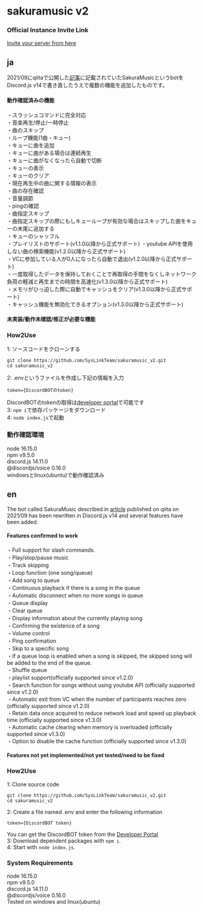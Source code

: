 # sakuramusic v2

### Official Instance Invite Link
[Invite your server from here](https://discord.com/api/oauth2/authorize?client_id=887156889455038494&permissions=0&scope=bot%20applications.commands)

## ja
2021/09にqiitaで公開した[記事](https://qiita.com/_yussy_/items/d2d809a2da82c5389966)に記載されていたSakuraMusicというbotをDiscord.js v14で書き直したうえで複数の機能を追加したものです。

#### 動作確認済みの機能
・スラッシュコマンドに完全対応  
・音楽再生/停止/一時停止  
・曲のスキップ  
・ループ機能(1曲・キュー)  
・キューに曲を追加  
・キューに曲がある場合は連続再生  
・キューに曲がなくなったら自動で切断  
・キューの表示  
・キューのクリア  
・現在再生中の曲に関する情報の表示  
・曲の存在確認  
・音量調節  
・pingの確認  
・曲指定スキップ  
・曲指定スキップの際にもしキューループが有効な場合はスキップした曲をキューの末尾に追加する  
・キューのシャッフル  
・プレイリストのサポート(v1.1.0以降から正式サポート)
・youtube APIを使用しない曲の検索機能(v1.2.0以降から正式サポート)  
・VCに参加している人が0人になったら自動で退出(v1.2.0以降から正式サポート)  
・一度取得したデータを保持しておくことで再取得の手間をなくしネットワーク負荷の軽減と再生までの時間を高速化(v1.3.0以降から正式サポート)  
・メモリがひっ迫した際に自動でキャッシュをクリア(v1.3.0以降から正式サポート)  
・キャッシュ機能を無効化できるオプション(v1.3.0以降から正式サポート)  

#### 未実装/動作未確認/修正が必要な機能


### How2Use
1: ソースコードをクローンする
```
git clone https://github.com/SysLinkTeam/sakuramusic_v2.git
cd sakuramusic_v2
```
2: .envというファイルを作成し下記の情報を入力  
```
token={DiscordBOTのtoken}
```
DiscordBOTのtokenの取得は[developer portal](https://discord.dev)で可能です  
3: ```npm i```で依存パッケージをダウンロード  
4: ```node index.js```で起動  

### 動作確認環境
node 16.15.0  
npm v9.5.0  
discord.js 14.11.0  
@discordjs/voice 0.16.0  
windowsとlinux(ubuntu)で動作確認済み  

## en
The bot called SakuraMusic described in [article](https://qiita.com/_yussy_/items/d2d809a2da82c5389966) published on qiita on 2021/09 has been rewritten in Discord.js v14 and several features have been added.

#### Features confirmed to work
・Full support for slash commands.  
・Play/stop/pause music  
・Track skipping  
・Loop function (one song/queue)  
・Add song to queue  
・Continuous playback if there is a song in the queue  
・Automatic disconnect when no more songs in queue  
・Queue display  
・Clear queue  
・Display information about the currently playing song  
・Confirming the existence of a song  
・Volume control  
・Ping confirmation  
・Skip to a specific song  
・If a queue loop is enabled when a song is skipped, the skipped song will be added to the end of the queue.  
・Shuffle queue  
・playlist support(officially supported since v1.2.0)  
・Search function for songs without using youtube API (officially supported since v1.2.0)  
・Automatic exit from VC when the number of participants reaches zero (officially supported since v1.2.0)  
・Retain data once acquired to reduce network load and speed up playback time (officially supported since v1.3.0)  
・Automatic cache clearing when memory is overloaded (officially supported since v1.3.0)  
・Option to disable the cache function (officially supported since v1.3.0)  

#### Features not yet implemented/not yet tested/need to be fixed

### How2Use
1: Clone source code  

```
git clone https://github.com/SysLinkTeam/sakuramusic_v2.git
cd sakuramusic_v2
````
2: Create a file named .env and enter the following information  
```
token={DiscordBOT token}
```
You can get the DiscordBOT token from the [Developer Portal](https://discord.dev)  
3: Download dependent packages with ```npm i```.  
4: Start with ```node index.js```.  

### System Requirements
node 16.15.0   
npm v9.5.0   
discord.js 14.11.0  
@discordjs/voice 0.16.0    
Tested on windows and linux(ubuntu)  
